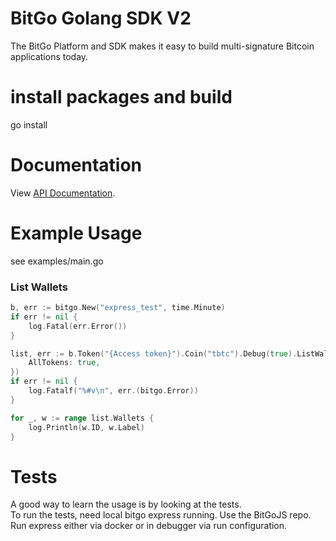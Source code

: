 # BitGo Golang SDK V2

The BitGo Platform and SDK makes it easy to build multi-signature Bitcoin applications today.

# install packages and build
go install

# Documentation

View [API Documentation](https://www.bitgo.com/api/v2).

# Example Usage
see examples/main.go

### List Wallets
```go
b, err := bitgo.New("express_test", time.Minute)
if err != nil {
	log.Fatal(err.Error())
}

list, err := b.Token("{Access token}").Coin("tbtc").Debug(true).ListWallets(bitgo.ListParams{
	AllTokens: true,
})
if err != nil {
	log.Fatalf("%#v\n", err.(bitgo.Error))
}

for _, w := range list.Wallets {
	log.Println(w.ID, w.Label)
}
```

# Tests
A good way to learn the usage is by looking at the tests.  
To run the tests, need local bitgo express running. Use the BitGoJS repo. Run express either via docker or in debugger via run configuration.
